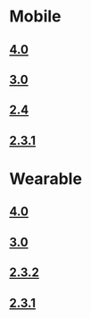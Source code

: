 # Mobile
## [4.0](/application/native/api/mobile/4.0/index.html)
## [3.0](/application/native/api/mobile/3.0/index.html)
## [2.4](/application/native/api/mobile/2.4/index.html)
## [2.3.1](/application/native/api/mobile/2.3.1/index.html)
<!--
## [2.3](/application/native/api/mobile/2.3/index.html)
-->

# Wearable
## [4.0](/application/native/api/wearable/4.0/index.html)
## [3.0](/application/native/api/wearable/3.0/index.html)
## [2.3.2](/application/native/api/wearable/2.3.2/index.html)
## [2.3.1](/application/native/api/wearable/2.3.1/index.html)
<!--
## [2.3](/application/native/api/wearable/2.3/index.html)
-->

<!--
- TV
  - [4.0](tv/4.0/index.html)
  - [3.0](tv/3.0/index.html)
-->
